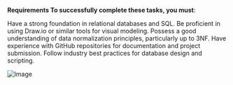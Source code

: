 **Requirements To successfully complete these tasks, you must**:

Have a strong foundation in relational databases and SQL. Be proficient in using Draw.io or similar tools for visual modeling. Possess a good understanding of data normalization principles, particularly up to 3NF. Have experience with GitHub repositories for documentation and project submission. Follow industry best practices for database design and scripting.

![Image](https://github.com/user-attachments/assets/20958e03-e7eb-4e1c-b546-a53f23ed3cc9)
